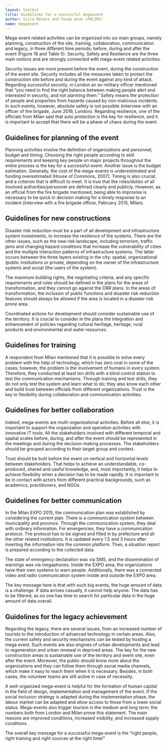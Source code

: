 ```yaml
---
layout: toolkit
title: Guidelines for a successful megaevent
author: Scira Menoni and Funda Atun (POLIMI)
name: megaevent
--- 
```

Mega-event related activities can be organized into six main groups, namely planning, construction of the site, training, collaboration, communication and legacy, in three different time periods; before, during and after the event (Figure 18 and Table 5). Security, Safety and Resilience are the three main notions and are strongly connected with mega-event related activities. 

Security issues are more present before the event, during the construction of the event site. Security includes all the measures taken to protect the construction site before and during the event against any kind of attack. Regarding successful security, ın London an ex-military officer mentioned that “you need to find the right balance between making people alert and interested in security, and not alarming them.” Safety means the protection of people and properties from hazards caused by non-malicious incidents. In such events, however, absolute safety is not possible (interview with an officer of fire brigade, June 2016, London). Regarding resilience, one of the officials from Milan said that auto protection is the key for resilience, and it is important to accept that there will be a phase of chaos during the event. 

## Guidelines for planning of the event 

Planning activities involve the definition of organizations and personnel, budget and timing. Choosing the right people according to skill requirements and keeping key people on major projects throughout the entire process is the key for a successful event. Another issue is the budget estimation. Generally, the cost of the mega-events is underestimated and funding overestimated (House of Commons, 2007). Timing is also crucial, and a criterion that is difficult to meet. It is true that the roles/duties of all involved authorities/personnel are defined clearly and publicly. However, as an official from the fire brigade mentioned, being able to improvise is necessary to be quick in decision making for a timely response to an incident (interview with a fire brigade officer, February 2015, Milan). 

## Guidelines for new constructions

Disaster risk reduction must be a part of all development and infrastructure system investments, to increase the resilience of the systems. There are the other issues, such as the new risk landscape, including terrorism, traffic jams and changing hazard conditions that increase the vulnerability of cities and the multiple interaction patterns of infrastructure systems. The latter occurs between the three layers existing in the city: spatial, organizational (public institutions or private, depending on the owner of the infrastructure system) and social (the users of the system).

The maximum building rights, the negotiating criteria, and any specific requirements and rules should be defined in the plans for the areas of transformation, and they cannot go against the DRR plans. In the areas of transformation, the inclusion of public functions and disaster risk reduction features should always be allowed if the area is located in a disaster risk prone area. 

Coordinated actions for development should consider sustainable use of the territory. It is crucial to consider in the plans the integration and enhancement of policies regarding cultural heritage, heritage, rural products and environmental and water resources.

## Guidelines for training 

A respondent from Milan mentioned that it is possible to solve every problem with the help of technology, which has zero cost in some of the cases; however, the problem is the involvement of humans in every system. Therefore, they conducted at least ten drills with a blind control station to test the communication mechanisms. Through training and test drills, they do not only test the system and learn what to do; they also know each other and build trust between officials from different organizations. Trust is the key to flexibility during collaboration and communication activities. 

## Guidelines for better collaboration

Indeed, mega-events are multi-organizational activities. Before all else, it is important to support the organization and operation activities with innovative IT tools. All the stakeholders involved with different temporal and spatial scales before, during, and after the event should be represented in the meetings and during the decision-making processes. The stakeholders should be grouped according to their target group and context.

Trust should be built before the event on vertical and horizontal levels between stakeholders. That helps to achieve an understandable, co-produced, shared and useful knowledge, and, most importantly, it helps to achieve flexibility when a decision has to be made rapidly. It is important to be in contact with actors from different practical backgrounds, such as academics, practitioners, and NGOs.

## Guidelines for better communication

In the Milan EXPO 2015, the communication plan was established by considering the current plan. There is a communication system between municipality and province. Through the communication system, they deal with ordinary information. For emergencies, they have a communication protocol. The protocol has to be signed and filled in by prefecture and all the other related institutions. It is updated every 1.5 and 3 hours after inserting the information into the common platform. Then, a situation report is prepared according to the collected data. 

The state of emergency declaration was via SMS, and the dissemination of warnings was via megaphones. Inside the EXPO area, the organizations have their own systems to warn people. Additionally, there was a connected video and radio communication system inside and outside the EXPO area.

The key message here is that with such big events, the huge amount of data is a challenge. If data arrives casually, it cannot help anyone. The data has to be filtered, as no one has time to search for particular data in the huge amount of data overall.

## Guidelines for the legacy achievement 

Regarding the legacy, there are several issues, from an increased number of tourists to the introduction of advanced technology in certain areas. Also, the current safety and security mechanisms can be tested by hosting a mega event. Such events are also engines of urban developments and lead to regeneration and urban renewal in deprived areas. The key for the new construction areas is sustainable use of the territory and event site, even after the event. Moreover, the public should know more about the organizations and they can follow them through social media channels, which make it easy to reach them when it is necessary. Besides, in both cases, the volunteer teams are still active in case of necessity. 

A well-organized mega-event is helpful for the formation of human capital in the field of design, implementation and management of the event. If the social inclusion strategy is adapted during the implementation phase, the labour market can be adapted and allow access to those from a lower social status. Mega-events also trigger tourism in the medium and long term; the numbers both from London and Milan prove this statement. The main reasons are improved conditions, increased visibility, and increased supply conditions.

The overall key message for a successful mega-event is the “right people, right training and right sources at the right time!”